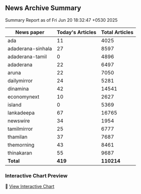 <!-- @format -->

## News Archive Summary

Summary Report as of Fri Jun 20 18:32:47 +0530 2025

| News paper         | Today's Articles | Total Articles |
|--------------------|------------------|----------------|
| ada               | 11          | 4025        |
| adaderana-sinhala               | 27          | 8597        |
| adaderana-tamil               | 0          | 4896        |
| adaderana               | 22          | 6497        |
| aruna               | 22          | 7050        |
| dailymirror               | 24          | 5281        |
| dinamina               | 42          | 14541        |
| economynext               | 10          | 2627        |
| island               | 0          | 5369        |
| lankadeepa               | 67          | 16765        |
| newswire               | 34          | 1954        |
| tamilmirror               | 25          | 6777        |
| thamilan               | 37          | 7687        |
| themorning               | 43          | 8461        |
| thinakaran               | 55          | 9687        |
| **Total**          | **419**      | **110214** |

### Interactive Chart Preview
🔗 [View Interactive Chart](https://itscharukadeshan.github.io/sl_news_archive_data/news_chart_by_newspaper.html)

